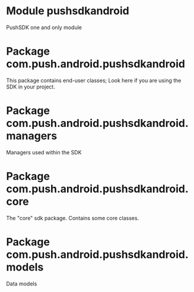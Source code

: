 # Module pushsdkandroid

PushSDK one and only module

# Package com.push.android.pushsdkandroid

This package contains end-user classes; Look here if you are using the SDK in your project.

# Package com.push.android.pushsdkandroid.managers

Managers used within the SDK

# Package com.push.android.pushsdkandroid.core

The "core" sdk package. Contains some core classes.

# Package com.push.android.pushsdkandroid.models

Data models